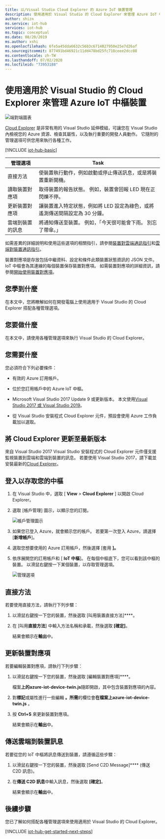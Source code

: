 ```yaml
---
title: 以/Visual Studio Cloud Explorer 的 Azure IoT 裝置管理
description: 使用適用於 Visual Studio 的 Cloud Explorer 來管理 Azure IoT 中樞裝置，並採用直接方法和對應項所需的屬性管理選項。
author: shizn
ms.service: iot-hub
services: iot-hub
ms.topic: conceptual
ms.date: 08/20/2019
ms.author: xshi
ms.openlocfilehash: 6fe5a45dda6632c56b3c6714827950e25e7d26af
ms.sourcegitcommit: 877491bd46921c11dd478bd25fc718ceee2dcc08
ms.contentlocale: zh-TW
ms.lasthandoff: 07/02/2020
ms.locfileid: "73953188"
---
```

# <a name="use-cloud-explorer-for-visual-studio-for-azure-iot-hub-device-management"></a>使用適用於 Visual Studio 的 Cloud Explorer 來管理 Azure IoT 中樞裝置

![端對端圖表](media/iot-hub-device-management-visual-studio/iot-e2e-simple.png)

[Cloud Explorer](https://marketplace.visualstudio.com/items?itemName=ms-azuretools.CloudExplorerForVS) 是非常有用的 Visual Studio 延伸模組，可讓您在 Visual Studio 內檢視您的 Azure 資源、檢查其屬性，以及執行重要的開發人員動作。 它隨附的管理選項可供您用來執行各種工作。

[!INCLUDE [iot-hub-basic](../../includes/iot-hub-basic-whole.md)]

| 管理選項          | Task                    |
|----------------------------|--------------------------------|
| 直接方法             | 使裝置執行動作，例如啟動或停止傳送訊息，或是將裝置重新開機。                                        |
| 讀取裝置對應項           | 取得裝置的報告狀態。 例如，裝置會回報 LED 現在正閃爍不停。                                    |
| 更新裝置對應項         | 讓裝置進入特定狀態，例如將 LED 設定為綠色，或將遙測傳送間隔設定為 30 分鐘。         |
| 雲端到裝置的訊息   | 將通知傳送至裝置。 例如，「今天很可能會下雨。 別忘了帶傘。」              |

如需差異的詳細說明和使用這些選項的相關指引，請參閱[裝置對雲端通訊指引](iot-hub-devguide-d2c-guidance.md)和[雲端對裝置通訊指引](iot-hub-devguide-c2d-guidance.md)。

裝置對應項是存放包括中繼資料、設定和條件此類裝置狀態資訊的 JSON 文件。 IoT 中樞會為其連線的每個裝置保存裝置對應項。 如需裝置對應項的詳細資訊，請參閱[開始使用裝置對應項](iot-hub-node-node-twin-getstarted.md)。

## <a name="what-you-learn"></a>您學到什麼

在本文中，您將瞭解如何在開發電腦上使用適用于 Visual Studio 的 Cloud Explorer 搭配各種管理選項。

## <a name="what-you-do"></a>您要做什麼

在本文中，請使用各種管理選項來執行 Visual Studio 的 Cloud Explorer。

## <a name="what-you-need"></a>您需要什麼

您必須符合下列必要條件：

- 有效的 Azure 訂用帳戶。

- 位於您訂用帳戶中的 Azure IoT 中樞。

- Microsoft Visual Studio 2017 Update 9 或更新版本。 本文使用[Visual Studio 2017 或 Visual Studio 2019](https://www.visualstudio.com/vs/)。

- 從 Visual Studio 安裝程式 Cloud Explorer 元件，預設會使用 Azure 工作負載加以選取。

## <a name="update-cloud-explorer-to-latest-version"></a>將 Cloud Explorer 更新至最新版本

來自 Visual Studio 2017 Visual Studio 安裝程式的 Cloud Explorer 元件僅支援監視裝置到雲端和雲端到裝置的訊息。 若要使用 Visual Studio 2017，請下載並安裝最新的[Cloud Explorer](https://marketplace.visualstudio.com/items?itemName=ms-azuretools.CloudExplorerForVS)。

## <a name="sign-in-to-access-your-hub"></a>登入以存取您的中樞

1. 在 Visual Studio 中，選取 [ **View**  >  **Cloud Explorer** ] 以開啟 Cloud Explorer。

1. 選取 [帳戶管理] 圖示，以顯示您的訂閱。

    ![帳戶管理圖示](media/iot-hub-visual-studio-cloud-device-messaging/account-management-icon.png)

1. 如果您已登入 Azure，就會顯示您的帳戶。 若要第一次登入 Azure，請選擇 [**新增帳戶**]。

1. 選取您想要使用的 Azure 訂用帳戶，然後選擇 [套用 **]。**

1. 依序展開您的訂用帳戶和 [ **IoT 中樞**]。  在每個中樞底下，您可以看到該中樞的裝置。 以滑鼠右鍵按一下某個裝置，以存取管理選項。

    ![管理選項](media/iot-hub-device-management-visual-studio/management-options-vs2019.png)

## <a name="direct-methods"></a>直接方法

若要使用直接方法，請執行下列步驟：

1. 以滑鼠右鍵按一下您的裝置，然後選取 [叫用裝置直接方法]****。

1. 在 [叫用**直接方法**] 中輸入方法名稱和承載，然後選取 **[確定]**。

    結果會顯示在**輸出**中。

## <a name="update-device-twin"></a>更新裝置對應項

若要編輯裝置對應項，請執行下列步驟：

1. 以滑鼠右鍵按一下您的裝置，然後選取 [編輯裝置對應項]****。

   檔案**上的azure-iot-device-twin.js**隨即開啟，其中包含裝置對應項的內容。

1. 對**標記**或屬性進行一些編輯 **。所需**的欄位會**在檔案上azure-iot-device-twin.js** 。

1. 按 **Ctrl+S** 來更新裝置對應項。

   結果會顯示在**輸出**中。

## <a name="send-cloud-to-device-messages"></a>傳送雲端到裝置訊息

若要從您的 IoT 中樞將訊息傳送到裝置，請遵循這些步驟：

1. 以滑鼠右鍵按一下您的裝置，然後選取 [Send C2D Message]**** \(傳送 C2D 訊息\)。

1. 在**傳送 C2D 訊息**中輸入訊息，然後選取 **[確定]**。

   結果會顯示在**輸出**中。

## <a name="next-steps"></a>後續步驟

您已了解如何搭配各種管理選項來使用適用於 Visual Studio 的 Cloud Explorer。

[!INCLUDE [iot-hub-get-started-next-steps](../../includes/iot-hub-get-started-next-steps.md)]
